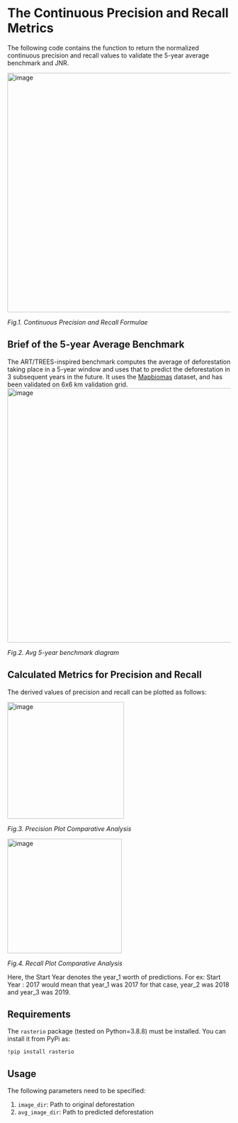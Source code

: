 # The Continuous Precision and Recall Metrics
The following code contains the function to return the normalized continuous precision and recall values to validate the 5-year average benchmark and JNR.

<img width="539" alt="image" src="https://github.com/DSSGxUK/s23_deforestation_exp/assets/83265366/42a03ced-7bce-4dd4-8154-50b6cc79fcd8">

*Fig.1. Continuous Precision and Recall Formulae*

## Brief of the 5-year Average Benchmark
The ART/TREES-inspired benchmark computes the average of deforestation taking place in a 5-year window and uses that to predict the deforestation in 3 subsequent years in the future. 
It uses the [Mapbiomas](https://https://mapbiomas.org/en/download) dataset, and has been validated on 6x6 km validation grid.
<img width="573" alt="image" src="https://github.com/DSSGxUK/s23_deforestation_exp/assets/83265366/04a2b214-13f6-4cdc-acd3-0de825f3a567">

*Fig.2. Avg 5-year benchmark diagram*
## Calculated Metrics for Precision and Recall
The derived values of precision and recall can be plotted as follows:


<img width="263" alt="image" src="https://github.com/DSSGxUK/s23_deforestation_exp/assets/83265366/4d3b6931-a478-4c14-8a3c-89ef29ba8732">


*Fig.3. Precision Plot Comparative Analysis*


<img width="258" alt="image" src="https://github.com/DSSGxUK/s23_deforestation_exp/assets/83265366/75cee23b-6f90-44a7-b25f-a6243d774de0">

*Fig.4. Recall Plot Comparative Analysis*

Here, the Start Year denotes the year_1 worth of predictions. 
For ex: Start Year : 2017 would mean that year_1 was 2017 for that case, year_2 was 2018 and year_3 was 2019.

## Requirements
The `rasterio` package (tested on Python=3.8.8) must be installed. You can install it from PyPi as:

`!pip install rasterio`

## Usage
The following parameters need to be specified:
1. `image_dir`: Path to original deforestation
2. `avg_image_dir`: Path to predicted deforestation


